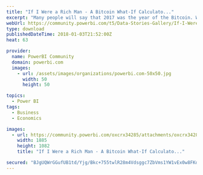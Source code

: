```yaml
---
title: "If I Were a Rich Man - A Bitcoin What-If Calculato..."
excerpt: "Many people will say that 2017 was the year of the Bitcoin. Whether you have invested in cryptocurrency or not, here is your best Power BI tool to"
webUrl: https://community.powerbi.com/t5/Data-Stories-Gallery/If-I-Were-a-Rich-Man-A-Bitcoin-What-If-Calculator/m-p/332301
type: download
publishedDateTime: 2018-01-03T21:52:00Z
heat: 63

provider:
  name: PowerBI Community
  domain: powerbi.com
  images:
    - url: /assets/images/organizations/powerbi.com-50x50.jpg
      width: 50
      height: 50

topics:
  - Power BI
tags:
  - Business
  - Economics

images:
  - url: https://community.powerbi.com/oxcrx34285/attachments/oxcrx34285/DataStoriesGallery/1422/3/Screenshot_89.png
    width: 1885
    height: 1082
    title: "If I Were a Rich Man - A Bitcoin What-If Calculato..."

secured: "BJgUQWrGGufUB1td/Yjg/Bkc+755twlR28m4Vdsggc7ZbVms1YW1vEx0w8FKdA/+A90xj/M+lumVKRfJBv8AymMiIidbK7K0pEjEJFfi/KZy/IAnG3UPqe4d1qX8LqSdZtJcHh9bojJ+3dBiBUFjMGtCzNr66V8TQsXQiUX+m4073S1guug4t2DPsbrdq9JtIMEITpqEK8eF9PNlqj/Qv43FKxILJWLSrEzq2rvW075HxT5+M0fPe0nwRQHRcrHXS1ERRcRXnik5SQAIjGaSQ2tqlCg1ay4DwIoQD3341W0snsZfwvIHwxNe6WnQYIJYKs+VboWEKv3tprDjff0oeNrp1QiLorkcXyx5VW34kzd7FfxNP41Je/k3ZjpZ0t5a;KXaL964VYNKlrRy+NXoRVg=="
---
```


